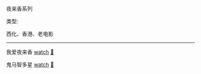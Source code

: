夜来香系列

类型:

西化、香港、老电影

<hr>

我爱夜来香 [watch](https://movie.douban.com/subject/1308248/) [🎦](http://www.bilibili.com/video/av2121448/)

鬼马智多星 [watch](https://movie.douban.com/subject/1302737/) [🎦](http://www.le.com/ptv/vplay/1627516.html)
